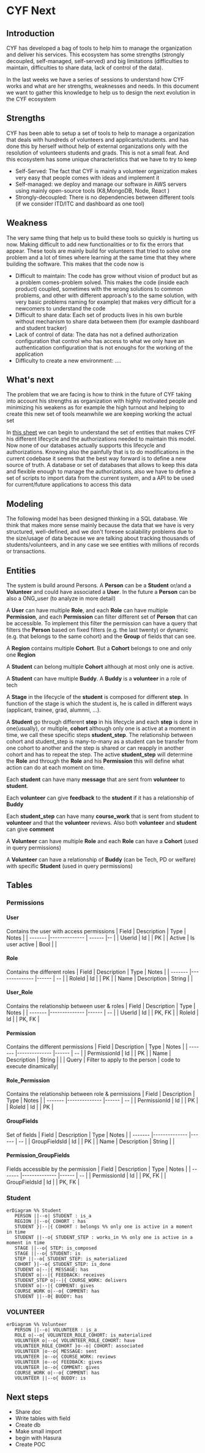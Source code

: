 # CYF Next

## Introduction

CYF has developed a bag of tools to help him to manage the organization and deliver his services. This ecosystem has some strengths (strongly decoupled, self-managed, self-served) and big limitations (difficulties to maintain, difficulties to share data, lack of control of the data).

In the last weeks we have a series of sessions to understand how CYF works and what are her strengths, weaknesses and  needs. In this document we want to gather this knowledge to help us to design the next evolution in the CYF ecosystem

## Strengths

  CYF has been able to setup a set of tools to help to manage a organization that deals with hundreds of volunteers and applicants/students. and has done this by herself without help of external organizations only with the resolution of volunteers students and grads. This is not a small feat. And this ecosystem has some unique characteristics that we have to try to keep

* Self-Served: The fact that CYF is mainly a volunteer organization makes very easy that people comes with ideas and implement it
* Self-managed: we deploy and manage our software in AWS servers using mainly open-source tools (K8,MongoDB, Node, React )
* Strongly-decoupled: There is no dependencies between different tools (if we consider ITD/ITC and dashboard as one tool)

## Weakness
  
  The very same thing that help us to build these tools so quickly is hurting us now. Making difficult to add new functionalities or to fix the errors that appear. These tools are mainly build for volunteers that tried to solve one problem and a lot of times where learning at the same time that they where building the software. This makes that the code now is

* Difficult to maintain: The code has grow without vision of product but as a problem comes-problem solved. This makes the code (inside each product) coupled, sometimes with the wrong solutions to common problems, and other with different approach's to the same solution, with very basic problems naming for example) that makes very difficult for a newcomers to understand the code
* Difficult to share data: Each set of products lives in his own burble without mechanism to share data between them (for example dashboard and student tracker)
* Lack of control of data: The data has not a defined authorization configuration that control who has access to what we only have an authentication configuration that is not enoughs for the working of the application
* Difficulty to create a new environment: ....

## What's next

The problem that we are facing is how to think in the future of CYF taking into account his strengths as organization with highly motivated people and minimizing his weakens as for example the high turnout and helping to create this new set of tools meanwhile we are keeping working the actual set

In [this sheet](https://docs.google.com/spreadsheets/d/1GywwW3BXOpEUZiwePCqRqQCl_FzYVTz052kx1FN9egE/edit#gid=1930388278) we can begin to understand the set of entities that makes CYF his different lifecycle and the authorizations needed to maintain this model. Now none of our databases actually supports this lifecycle and authorizations. Knowing also the painfully that is to do modifications in the current codebase it seems that the best way forward is to define a new source of truth. A database or set of databases that allows to keep this data and flexible enough to manage the authorizations, also we have to define a set of scripts to import data from the current system, and a API to be used for current/future applications to access this data  

## Modeling

   The following model has been designed thinking in a SQL database. We think that makes more sense mainly because the data that we have is very structured, well-defined, and we don't foresee scalability problems due to the size/usage of data because we are talking about tracking thousands of students/volunteers, and in any case we see entities with millions of records or transactions.

## Entities

   The system is build around Persons. A **Person** can be a **Student** or/and a **Volunteer** and could have associated a **User**. In the future a **Person** can be also a ONG_user (to analyze in more detail)

   A **User** can have multiple **Role**, and each **Role** can have multiple **Permission**, and each **Permission** can filter different set of **Person** that can be accessible. To implement this filter the permission can have a query that filters the **Person** based on fixed filters (e.g. the last twenty) or dynamic (e.g. that belongs to the same cohort) and the **Group** of fields that can see.

   A **Region** contains multiple **Cohort**. But a **Cohort** belongs to one and only one **Region**

   A **Student** can belong multiple **Cohort** although at most only one is active.

   A **Student** can have multiple **Buddy**. A **Buddy** is a **volunteer** in a role of tech

   A **Stage** in the lifecycle of the **student** is composed for different **step**. In function of the stage is which the student is, he is called in different ways (applicant, trainee, grad, alumnni, ...).

   A **Student** go through different **step** in his lifecycle and each **step** is done in one(usually), or multiple, **cohort** although only one is active at a moment in time, we call these specific steps **student_step**. The relationship between cohort and student_step is many-to-many as a student can be transfer from one cohort to another and the step is shared or can reapply in another cohort and has to repeat the step. The active **student_step** will determine the **Role** and through the **Role** and his **Permission** this will define what action can do at each moment on time.

   Each **student** can have many **message** that are sent from **volunteer** to **student**.

   Each **volunteer** can give **feedback** to the **student** if it has a relationship of **Buddy**

   Each **student_step** can have many **course_work** that is sent from student to **volunteer** and that the **volunteer** reviews. Also both **volunteer** and **student** can give **comment**

   A **Volunteer** can have multiple **Role** and each **Role** can have a **Cohort** (used in query permissions)

   A **Volunteer** can have a relationship of **Buddy** (can be Tech, PD or welfare) with specific **Student** (used in query permissions)

## Tables

### Permissions

#### User  

Contains the user with access permissions
| Field   | Description   | Type   | Notes |
| ------- |--------------  | ------ |--     |
| UserId  | Id             |        | PK    |
| Active  | Is user active | Bool  |       |

#### Role  

Contains the different roles
| Field   | Description   | Type   | Notes |
| ------- |--------------  |------  | --    |
| RoleId  | Id             |        | PK    |
| Name    | Description    | String |       |

#### User_Role  

Contains the relationship between user & roles
| Field   | Description   | Type   | Notes |
| ------- |--------------  |------  | --    |
| UserId  | Id             |        | PK, FK    |
| RoleId  | Id             |        | PK, FK    |

#### Permission

Contains the different permissions
| Field   | Description   | Type   | Notes |
| ------- |--------------  |------  | --    |
| PermissionId  | Id             |        | PK    |
| Name    | Description    | String |       |
| Query   | Filter to apply to the person | code to execute dinamically|

#### Role_Permission

Contains the relationship between role & permissions
| Field   | Description   | Type   | Notes |
| ------- |--------------  |------  | --    |
| PermissionId  | Id             |        | PK    |
| RoleId  | Id             |        | PK    |

#### GroupFields

Set of fields
| Field   | Description   | Type   | Notes |
| ------- |--------------  |------  | --    |
| GroupFieldsId  | Id             |        | PK    |
| Name    | Description    | String |       |

#### Permission_GroupFields

Fields accessible by the permission
| Field   | Description   | Type   | Notes |
| ------- |--------------  |------  | --    |
| PermissionId  | Id       |        | PK, FK    |
| GroupFieldsId    | Id    |        | PK, FK    |

### Student

```mermaid
erDiagram %% Student
   PERSON ||--o| STUDENT : is_a
   REGION ||--o{ COHORT : has
   STUDENT }|--|{ COHORT : belongs %% only one is active in a moment in time
   STUDENT ||--o{ STUDENT_STEP : works_in %% only one is active in a moment in time
   STAGE ||--o{ STEP: is_composed
   STAGE ||--o{ STUDENT: is
   STEP ||--o{ STUDENT_STEP: is_materialized
   COHORT }|--o{ STUDENT_STEP: is_done
   STUDENT o|--|{ MESSAGE: has
   STUDENT o|--|{ FEEDBACK: receives 
   STUDENT_STEP o|--|{ COURSE_WORK: delivers
   STUDENT o|--|{ COMMENT: gives
   COURSE_WORK o|--o{ COMMENT: has
   STUDENT ||--0{ BUDDY: has
```

### VOLUNTEER

```mermaid
erDiagram %% Volunteer
   PERSON ||--o| VOLUNTEER : is_a
   ROLE o|--o{ VOLUNTEER_ROLE_COHORT: is_materialized
   VOLUNTEER o|--o{ VOLUNTEER_ROLE_COHORT: have
   VOLUNTEER_ROLE_COHORT }o--o| COHORT: associated
   VOLUNTEER |o--o{ MESSAGE: sent
   VOLUNTEER |o--o{ COURSE_WORK: reviews
   VOLUNTEER |o--o{ FEEDBACK: gives
   VOLUNTEER |o--o{ COMMENT: gives
   COURSE_WORK o|--o{ COMMENT: has
   VOLUNTEER ||--o{ BUDDY: is
```

## Next steps

* Share doc
* Write tables with field
* Create db
* Make small import
* begin with Hasura
* Create POC
